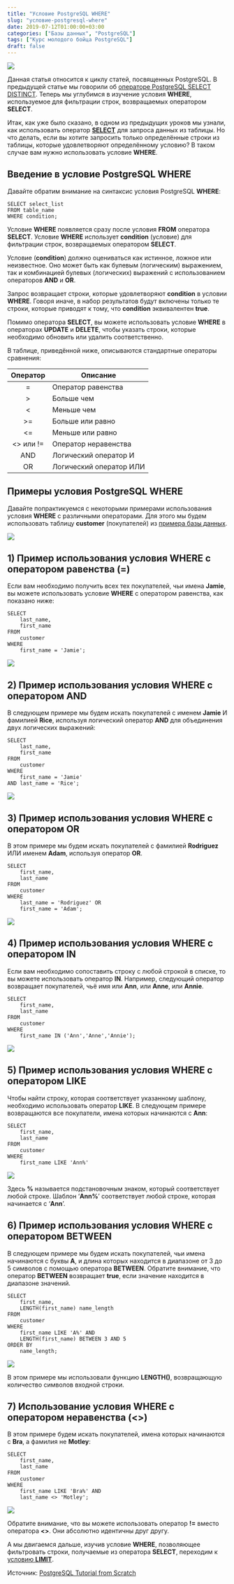 ```yaml
---
title: "Условие PostgreSQL WHERE"
slug: "условие-postgresql-where"
date: 2019-07-12T01:00:00+03:00
categories: ["Базы данных", "PostgreSQL"]
tags: ["Курс молодого бойца PostgreSQL"]
draft: false
---
```


![](/posts/условие-postgresql-where/SQL3.1.jpg)

Данная статья относится к циклу статей, посвященных PostgreSQL. В предыдущей статье мы говорили об
[операторе PostgreSQL SELECT DISTINCT](https://itdoxy.com/оператор-postgresql-select-distinct/). Теперь мы углубимся
в изучение условия **WHERE**, используемое для фильтрации строк, возвращаемых оператором **SELECT**.

Итак, как уже было сказано, в одном из предыдущих уроков мы узнали, как использовать оператор
[**SELECT**](https://itdoxy.com/оператор-postgresql-select/) для запроса данных из таблицы. Но что делать, если вы хотите
запросить только определённые строки из таблицы, которые удовлетворяют определённому условию? В таком случае вам нужно
использовать условие **WHERE**.

## Введение в условие PostgreSQL WHERE

Давайте обратим внимание на синтаксис условия PostgreSQL **WHERE**:

```
SELECT select_list
FROM table_name
WHERE condition;
```

Условие **WHERE** появляется сразу после условия **FROM** оператора **SELECT**. Условие **WHERE** использует **condition**
(условие) для фильтрации строк, возвращаемых оператором **SELECT**.

Условие (**condition**) должно оцениваться как истинное, ложное или неизвестное. Оно может быть как булевым (логическим)
выражением, так и комбинацией булевых (логических) выражений с использованием операторов **AND** и **OR**.

Запрос возвращает строки, которые удовлетворяют **condition** в условии **WHERE**. Говоря иначе, в набор результатов
будут включены только те строки, которые приводят к тому, что **condition** эквивалентен **true**.

Помимо оператора **SELECT**, вы можете использовать условие **WHERE** в операторах **UPDATE** и **DELETE**, чтобы указать
строки, которые необходимо обновить или удалить соответственно.

В таблице, приведённой ниже, описываются стандартные операторы сравнения:

| Оператор |        Описание       |
|:--------:|-----------------------|
|     =    |   Оператор равенства  |
|    \>	   |       Больше чем      |
|     <	   |       Меньше чем      |
|    >=	   |    Больше или равно   |
|    <=	   |    Меньше или равно   |
|<> или != |  Оператор неравенства |
|   AND    | Логический оператор И |
|    OR	   |Логический оператор ИЛИ|

## Примеры условия PostgreSQL WHERE

Давайте попрактикуемся с некоторыми примерами использования условия **WHERE** с различными операторами. Для этого мы будем
использовать таблицу **customer** (покупателей) из [примера базы данных](https://itdoxy.com/пример-базы-данных-postgresql/).

![](https://i.imgur.com/XmzvMVY.png)

## 1) Пример использования условия WHERE с оператором равенства (=)

Если вам необходимо получить всех тех покупателей, чьи имена **Jamie**, вы можете использовать условие **WHERE**
с оператором равенства, как показано ниже:

```
SELECT
    last_name,
    first_name
FROM
    customer
WHERE
    first_name = 'Jamie';
```

![](https://i.imgur.com/GavkMyj.png)

## 2) Пример использования условия WHERE с оператором AND

В следующем примере мы будем искать покупателей с именем **Jamie** И фамилией **Rice**, используя логический оператор
**AND** для объединения двух логических выражений:

```
SELECT
    last_name,
    first_name
FROM
    customer
WHERE
    first_name = 'Jamie'
AND last_name = 'Rice';
```

![](https://i.imgur.com/qAFFZvp.png)

## 3) Пример использования условия WHERE с оператором OR

В этом примере мы будем искать покупателей с фамилией **Rodriguez** ИЛИ именем **Adam**, используя оператор **OR**.

```
SELECT
    first_name,
    last_name
FROM
    customer
WHERE
    last_name = 'Rodriguez' OR
    first_name = 'Adam';
```

![](https://i.imgur.com/NBY7eXe.png)

## 4) Пример использования условия WHERE с оператором IN

Если вам необходимо сопоставить строку с любой строкой в списке, то вы можете использовать оператор **IN**. Например,
следующий оператор возвращает покупателей, чьё имя или **Ann**, или **Anne**, или **Annie**.

```
SELECT
    first_name,
    last_name
FROM
    customer
WHERE
    first_name IN ('Ann','Anne','Annie');
```

![](https://i.imgur.com/EHZugs2.png)

## 5) Пример использования условия WHERE с оператором LIKE

Чтобы найти строку, которая соответствует указанному шаблону, необходимо использовать оператор **LIKE**. В следующем
примере возвращаются все покупатели, имена которых начинаются с **Ann**:

```
SELECT
    first_name,
    last_name
FROM
    customer
WHERE
    first_name LIKE 'Ann%'
```

![](https://i.imgur.com/Qu68Hb9.png)

Здесь **%** называется подстановочным знаком, который соответствует любой строке. Шаблон ‘**Ann%**’ соответствует любой
строке, которая начинается с ‘**Ann**’.

## 6) Пример использования условия WHERE с оператором BETWEEN

В следующем примере мы будем искать покупателей, чьи имена начинаются с буквы **A**, и длина которых находится в диапазоне
от 3 до 5 символов с помощью оператора **BETWEEN**. Обратите внимание, что оператор **BETWEEN** возвращает **true**, если
значение находится в диапазоне значений.

```
SELECT
    first_name,
    LENGTH(first_name) name_length
FROM
    customer
WHERE
    first_name LIKE 'A%' AND
    LENGTH(first_name) BETWEEN 3 AND 5
ORDER BY
    name_length;
```

![](https://i.imgur.com/yHpizjA.png)

В этом примере мы использовали функцию **LENGTH()**, возвращающую количество символов входной строки.

## 7) Использование условия WHERE с оператором неравенства (<>)

В этом примере будем искать покупателей, имена которых начинаются с **Bra**, а фамилия не **Motley**:

```
SELECT
    first_name,
    last_name
FROM
    customer
WHERE
    first_name LIKE 'Bra%' AND
    last_name <> 'Motley';
```

![](https://i.imgur.com/4B7Zp7N.png)

Обратите внимание, что вы можете использовать оператор **!=** вместо оператора **<>**. Они абсолютно идентичны друг другу.

А мы двигаемся дальше, изучив условие **WHERE**, позволяющее фильтровать строки, получаемые из оператора **SELECT**,
переходим к [условию **LIMIT**](https://itdoxy.com/условие-postgresql-limit/).

Источник: [PostgreSQL Tutorial from Scratch](http://www.postgresqltutorial.com/)
